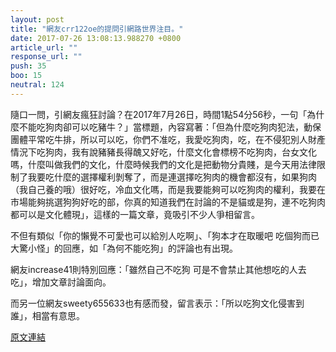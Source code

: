 ```yaml
---
layout: post
title: "網友crr122oe的提問引網路世界注目。"
date: 2017-07-26 13:08:13.988270 +0800
article_url: ""
response_url: ""
push: 35
boo: 15
neutral: 124
---
```


隨口一問，引網友瘋狂討論？在2017年7月26日，時間1點54分56秒，一句「為什麼不能吃狗肉卻可以吃豬牛？」當標題，內容寫著：「但為什麼吃狗肉犯法，動保團體平常吃牛排，所以可以吃，你們不准吃，我愛吃狗肉，吃，在不侵犯別人財產情況下吃狗肉，我有說豬豬長得醜又好吃，什麼文化會標榜不吃狗肉，台女文化嗎，什麼叫做我們的文化，什麼時候我們的文化是把動物分貴賤，是今天用法律限制了我要吃什麼的選擇權利剝奪了，而是連選擇吃狗肉的機會都沒有，如果狗肉（我自己養的哦）很好吃，冷血文化嗎，而是我要能夠可以吃狗肉的權利，我要在市場能夠挑選狗狗好吃的部，你真的知道我們在討論的不是貓或是狗，連不吃狗肉都可以是文化體現」，這樣的一篇文章，竟吸引不少人爭相留言。

不但有類似「你的懶覺不可愛也可以給別人吃啊」、「狗本才在取暖吧 吃個狗而已大驚小怪」的回應，如「為何不能吃狗」的評論也有出現。

網友increase41則特別回應：「雖然自己不吃狗 可是不會禁止其他想吃的人去吃」，增加文章討論面向。

而另一位網友sweety655633也有感而發，留言表示：「所以吃狗文化侵害到誰」，相當有意思。

<a href = "https://www.ptt.cc/bbs/Gossiping/M.1501005299.A.E17.html">原文連結</a>

